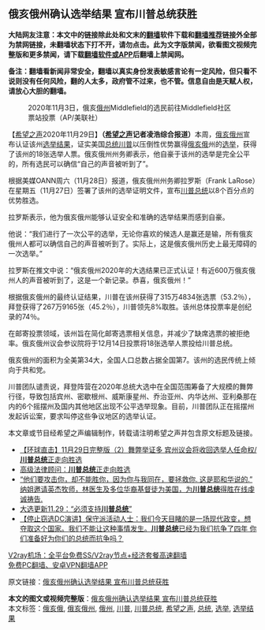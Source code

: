  <h2>俄亥俄州确认选举结果 宣布川普总统获胜</h2> <p class="notice"><b>大陆网友注意：本文中的链接除此处和文末的<a href="https://github.com/bannedbook/fanqiang" >翻墙</a>软件下载和<a href="https://github.com/killgcd/justmysocks/blob/master/README.md">翻墙推荐</a>链接外全部为禁网链接，未翻墙状态下打不开，请勿点击。此为文字版禁闻，欲看图文视频完整版和更多禁闻，请下载<a href="https://github.com/bannedbook/fanqiang">翻墙软件或APP</a>后翻墙上禁闻网。</p><p>备注：翻墙看新闻非常安全，翻墙以真实身份发表敏感言论有一定风险，但只看不说则没有任何风险，翻的人太多，政府管不过来，也不管。信息自由是天赋人权，请放心大胆的翻墙。</b></p>  <div class="entry"> <figure><figcaption>2020年11月3日，俄亥<a href="https://www.bannedbook.org/bnews/tag/%e4%bf%84%e5%b7%9e/" class="st_tag internal_tag" rel="tag" title="标签 俄州 下的日志">俄州</a>Middlefield的选民前往Middlefield社区票站投票（AP/美联社）</figcaption></figure> <p>【<span class='wp_keywordlink_affiliate'><a href="https://www.soundofhope.org" title="希望之声" target="_blank">希望之声</a></span>2020年11月29日】<strong>（<a href="https://www.bannedbook.org/bnews/tag/%e5%b8%8c%e6%9c%9b%e4%b9%8b%e5%a3%b0/" class="st_tag internal_tag" rel="tag" title="标签 希望之声 下的日志">希望之声</a>记者凌浩综合报道）</strong>本周，<a href="https://www.bannedbook.org/bnews/tag/%e4%bf%84%e4%ba%a5%e4%bf%84%e5%b7%9e/" class="st_tag internal_tag" rel="tag" title="标签 俄亥俄州 下的日志">俄亥俄州</a>宣布认证该州<a href="https://www.bannedbook.org/bnews/tag/%E9%80%89%E4%B8%BE%E7%BB%93%E6%9E%9C/" class="st_tag internal_tag" rel="tag" title="标签 选举结果 下的日志">选举结果</a>，证实美国<a href="https://www.bannedbook.org/bnews/tag/%e6%80%bb%e7%bb%9f/" class="st_tag internal_tag" rel="tag" title="标签 总统 下的日志">总统</a><a href="https://www.bannedbook.org/bnews/tag/%e5%b7%9d%e6%99%ae/" class="st_tag internal_tag" rel="tag" title="标签 川普 下的日志">川普</a>以压倒性优势赢得<a href="https://www.bannedbook.org/bnews/tag/%E4%BF%84%E4%BA%A5%E4%BF%84/" class="st_tag internal_tag" rel="tag" title="标签 俄亥俄 下的日志">俄亥俄</a>州的<a href="https://www.bannedbook.org/bnews/tag/%e9%80%89%e4%b8%be/" class="st_tag internal_tag" rel="tag" title="标签 选举 下的日志">选举</a>，获得了该州的18张选举人票。俄亥俄州州务卿表示，他自豪于该州的选举是完全公平的，所有选民可以确信“自己的声音被听到了”。</p> <p>根据美媒OANN周六（11月28日）报道，俄亥俄州州务卿拉罗斯（Frank LaRose）在星期五（11月27日）签署了该州的选举证明文件，宣布<a href="https://www.bannedbook.org/bnews/tag/%E5%B7%9D%E6%99%AE%E6%80%BB%E7%BB%9F/" class="st_tag internal_tag" rel="tag" title="标签 川普总统 下的日志">川普总统</a>以8个百分点的优势胜选。</p> <p>拉罗斯表示，他为俄亥俄州能够认证安全和准确的选举结果而感到自豪。</p> <p>他说：“我们进行了一次公平的选举，无论你喜欢的候选人是赢还是输，所有俄亥俄州人都可以确信自己的声音被听到了。实际上，这是俄亥俄州历史上最无障碍的一次选举。”</p>  <p>拉罗斯在推文中说：“俄亥俄州2020年的大选结果已正式认证！有近600万俄亥俄州人的声音被听到了，这是一个新记录。恭喜，俄亥俄州！”</p> <p></p> <p>根据俄亥俄州的最终认证结果，川普在该州获得了315万4834张选票（53.2％），拜登获得了267万9165张（45.2％），川普领先8%取胜。该州总体投票率是创纪录的74％。</p> <p>在邮寄投票领域，该州旨在简化邮寄选票相关信息，并减少了缺席选票的被拒绝率。俄亥俄州议会参议院将于12月14日投票将18张选举人票投给川普总统。</p>  <p>俄亥俄州的面积为全美第34大，全国人口总数占据全国第7。该州的选民传统上倾向于共和党。</p> <p>川普团队谴责说，拜登阵营在2020年总统大选中在全国范围筹备了大规模的舞弊行径，导致包括宾州、密歇根州、威斯康星州、乔治亚州、内华达州、亚利桑那在内的6个摇摆州及国内其他地区出现不公平选举现象。目前，川普团队正在摇摆州发起诉讼案，要求叫停这些争议地区的选举认证。</p> <p>本文章或节目经希望之声编辑制作，转载请注明希望之声并包含原文标题及链接。</p> <ul class='op-related-articles' title='相关阅读'> <li><a href='https://www.bannedbook.org/bnews/bannedvideo/20201130/1439272.html' target='_blank'>【环球直击】11月29日完整版（2）舞弊举证多 宾州议会将收回选举人任命权/<b>川普总统</b>正走向胜选</a></li> <li><a href='https://www.bannedbook.org/bnews/bannedvideo/20201130/1439257.html' target='_blank'>高级法律顾问：<b>川普总统</b>正走向胜选</a></li> <li><a href='https://www.bannedbook.org/bnews/bannedvideo/20201130/1439233.html' target='_blank'>“他们要攻击你，却不能胜你，因为你与我同在，要拯救你. 这是耶和华说的.” 纳姐邀请英杰牧师，林医生及多位华裔基督徒为美国，为<b>川普总统</b>得胜在线虔诚祷告.</a></li> <li><a href='https://www.bannedbook.org/bnews/cbnews/20201129/1439213.html' target='_blank'>大选更新11.29：“必须支持<b>川普总统</b>”</a></li> <li><a href='https://www.bannedbook.org/bnews/bannedvideo/20201129/1439095.html' target='_blank'>【停止窃选DC演讲】保守派活动人士：我们今天目睹的是一场现代政变，想夺取这个国家。我们不能让这种事情发生。<b>川普总统</b>已经为我们抗争了四年 你们准备好为你们的总统而抗争吗？</a></li> </ul> <p class="texttj"> <a href="https://www.bannedbook.org/forum23/topic22702.html" target="_blank">V2ray机场：全平台免费SS/V2ray节点+经济套餐高速翻墙</a><br/> <a href="https://github.com/bannedbook/fanqiang/wiki/%E7%A6%81%E9%97%BB%E7%BD%91%E5%AE%89%E5%8D%93%E7%BF%BB%E5%A2%99%E6%96%B0%E9%97%BBAPP" target="_blank">免费PC翻墙、安卓VPN翻墙APP</a></p><p>原文链接：<a class="src_link"  href="https://www.soundofhope.org/post/448231" target="_blank">俄亥俄州确认选举结果 宣布川普总统获胜</a></p> <a name='sharetosocial'></a>       <div><b>本文的图文或视频完整版</b>：<a href='https://www.bannedbook.org/bnews/comments/20201130/1439302.html'>俄亥俄州确认选举结果 宣布川普总统获胜</a></div>  </div><!--END ENTRY--> <div class="postfooter"> <div>本文标签：<a href="https://www.bannedbook.org/bnews/tag/%E4%BF%84%E4%BA%A5%E4%BF%84/" rel="tag">俄亥俄</a>, <a href="https://www.bannedbook.org/bnews/tag/%e4%bf%84%e4%ba%a5%e4%bf%84%e5%b7%9e/" rel="tag">俄亥俄州</a>, <a href="https://www.bannedbook.org/bnews/tag/%e4%bf%84%e5%b7%9e/" rel="tag">俄州</a>, <a href="https://www.bannedbook.org/bnews/tag/%e5%b7%9d%e6%99%ae/" rel="tag">川普</a>, <a href="https://www.bannedbook.org/bnews/tag/%E5%B7%9D%E6%99%AE%E6%80%BB%E7%BB%9F/" rel="tag">川普总统</a>, <a href="https://www.bannedbook.org/bnews/tag/%e5%b8%8c%e6%9c%9b%e4%b9%8b%e5%a3%b0/" rel="tag">希望之声</a>, <a href="https://www.bannedbook.org/bnews/tag/%e6%80%bb%e7%bb%9f/" rel="tag">总统</a>, <a href="https://www.bannedbook.org/bnews/tag/%e9%80%89%e4%b8%be/" rel="tag">选举</a>, <a href="https://www.bannedbook.org/bnews/tag/%E9%80%89%E4%B8%BE%E7%BB%93%E6%9E%9C/" rel="tag">选举结果</a></div>  </div><!--END POSTFOOTER--> 